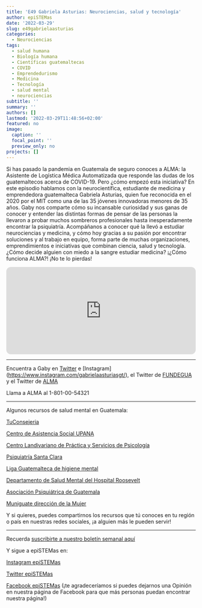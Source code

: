 ```yaml
---
title: 'E49 Gabriela Asturias: Neurociencias, salud y tecnología'
author: epiSTEMas
date: '2022-03-29'
slug: e49gabrielaasturias
categories:
  - Neurociencias
tags:
  - salud humana
  - Biología humana
  - Científicas guatemaltecas
  - COVID
  - Emprendedurismo
  - Medicina
  - Tecnología
  - salud mental
  - neurociencias
subtitle: ''
summary: ''
authors: []
lastmod: '2022-03-29T11:48:56+02:00'
featured: no
image:
  caption: ''
  focal_point: ''
  preview_only: no
projects: []
---
```


Si has pasado la pandemia en Guatemala de seguro conoces a ALMA: la Asistente de Logística Médica Automatizada que responde las dudas de los guatemaltecos acerca de COVID-19. Pero ¿cómo empezó esta iniciativa? En este episodio hablamos con la neurocientífica, estudiante de medicina y emprendedora guatemalteca Gabriela Asturias, quien fue reconocida en el 2020 por el MIT como una de las 35 jóvenes innovadoras menores de 35 años. Gaby nos comparte cómo su incansable curiosidad y sus ganas de conocer y entender las distintas formas de pensar de las personas la llevaron a probar muchos sombreros profesionales hasta inesperadamente encontrar la psiquiatría. Acompáñanos a conocer qué la llevó a estudiar neurociencias y medicina, y cómo hoy gracias a su pasión por encontrar soluciones y al trabajo en equipo, forma parte de muchas organizaciones, emprendimientos e iniciativas que combinan ciencia, salud y tecnología. ¿Cómo decide alguien con miedo a la sangre estudiar medicina? ¡¿Cómo funciona ALMA?! ¡No te lo pierdas!

<iframe style="border-radius:12px" src="https://open.spotify.com/embed/episode/2gRNtm6yhjt7XFB6u1okO5?utm_source=generator&theme=0" width="100%" height="232" frameBorder="0" allowfullscreen="" allow="autoplay; clipboard-write; encrypted-media; fullscreen; picture-in-picture"></iframe>

- - - - -

Encuentra a Gaby en [Twitter](https://twitter.com/gasturias) e [Instagram] (https://www.instagram.com/gabrielaasturiasgt/), el Twitter de [FUNDEGUA](https://twitter.com/InfoFundegua) y el Twitter de [ALMA](https://twitter.com/alma_responde)

Llama a ALMA al 1-801-00-54321

- - - - -

Algunos recursos de salud mental en Guatemala:

[TuConsejeria](https://tuconsejeria.com/)

[Centro de Asistencia Social UPANA](https://cas.gt/)

[Centro Landivariano de Práctica y Servicios de Psicología](https://principal.url.edu.gt/acerca-de/servicios/centro-landivariano-de-practica-y-servicios-de-psicologia/)

[Psiquiatría Santa Clara](https://www.santaclara.com.gt/)

[Liga Guatemalteca de higiene mental](https://www.ligadehigienemental.org/clinica-psicologica)

[Departamento de Salud Mental del Hospital Roosevelt](https://m.facebook.com/SaludMentalHR/)

[Asociación Psiquiátrica de Guatemala](http://asociacionpsiquiatricadeguatemala.org/servicios-2/)

[Muniguate dirección de la Mujer](http://www.muniguate.com/dmm/)

Y si quieres, puedes compartirnos los recursos que tú conoces en tu región o país en nuestras redes sociales, ¡a alguien más le pueden servir!

- - - - -

Recuerda [suscribirte a nuestro boletín semanal aquí](http://eepurl.com/hyEnr1)

Y sigue a epiSTEMas en:

[Instagram epiSTEMas](https://www.instagram.com/epistemas/)  

[Twitter epiSTEMas](https://twitter.com/epiSTEMas_Pod)

[Facebook epiSTEMas](https://www.facebook.com/epiSTEMasPod) (¡te agradeceríamos si puedes dejarnos una Opinión en nuestra página de Facebook para que más personas puedan encontrar nuestra página!)

